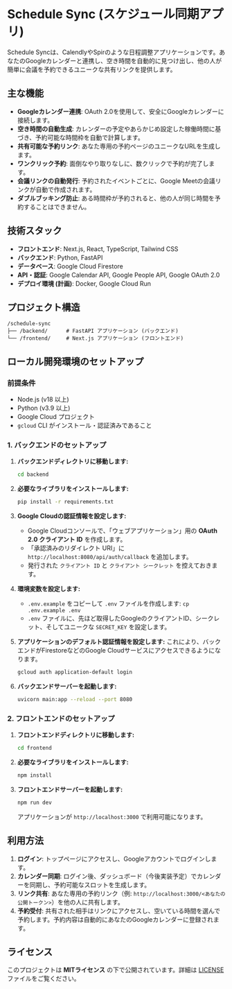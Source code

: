 # Schedule Sync (スケジュール同期アプリ) 

Schedule Syncは、CalendlyやSpirのような日程調整アプリケーションです。あなたのGoogleカレンダーと連携し、空き時間を自動的に見つけ出し、他の人が簡単に会議を予約できるユニークな共有リンクを提供します。

## 主な機能 

- **Googleカレンダー連携**: OAuth 2.0を使用して、安全にGoogleカレンダーに接続します。
- **空き時間の自動生成**: カレンダーの予定やあらかじめ設定した稼働時間に基づき、予約可能な時間枠を自動で計算します。
- **共有可能な予約リンク**: あなた専用の予約ページのユニークなURLを生成します。
- **ワンクリック予約**: 面倒なやり取りなしに、数クリックで予約が完了します。
- **会議リンクの自動発行**: 予約されたイベントごとに、Google Meetの会議リンクが自動で作成されます。
- **ダブルブッキング防止**: ある時間枠が予約されると、他の人が同じ時間を予約することはできません。

## 技術スタック

- **フロントエンド**: Next.js, React, TypeScript, Tailwind CSS
- **バックエンド**: Python, FastAPI
- **データベース**: Google Cloud Firestore
- **API・認証**: Google Calendar API, Google People API, Google OAuth 2.0
- **デプロイ環境 (計画)**: Docker, Google Cloud Run

## プロジェクト構造

```
/schedule-sync
├── /backend/      # FastAPI アプリケーション (バックエンド)
└── /frontend/     # Next.js アプリケーション (フロントエンド)
```

## ローカル開発環境のセットアップ

### 前提条件

- Node.js (v18 以上)
- Python (v3.9 以上)
- Google Cloud プロジェクト
- `gcloud` CLI がインストール・認証済みであること

### 1. バックエンドのセットアップ

1.  **バックエンドディレクトリに移動します:**
    ```bash
    cd backend
    ```

2.  **必要なライブラリをインストールします:**
    ```bash
    pip install -r requirements.txt
    ```

3.  **Google Cloudの認証情報を設定します:**
    - Google Cloudコンソールで、「ウェブアプリケーション」用の **OAuth 2.0 クライアント ID** を作成します。
    - 「承認済みのリダイレクト URI」に `http://localhost:8080/api/auth/callback` を追加します。
    - 発行された `クライアント ID` と `クライアント シークレット` を控えておきます。

4.  **環境変数を設定します:**
    - `.env.example` をコピーして `.env` ファイルを作成します: `cp .env.example .env`
    - `.env` ファイルに、先ほど取得したGoogleのクライアントID、シークレット、そしてユニークな `SECRET_KEY` を設定します。

5.  **アプリケーションのデフォルト認証情報を設定します:**
    これにより、バックエンドがFirestoreなどのGoogle Cloudサービスにアクセスできるようになります。
    ```bash
    gcloud auth application-default login
    ```

6.  **バックエンドサーバーを起動します:**
    ```bash
    uvicorn main:app --reload --port 8080
    ```

### 2. フロントエンドのセットアップ

1.  **フロントエンドディレクトリに移動します:**
    ```bash
    cd frontend
    ```

2.  **必要なライブラリをインストールします:**
    ```bash
    npm install
    ```

3.  **フロントエンドサーバーを起動します:**
    ```bash
    npm run dev
    ```
    アプリケーションが `http://localhost:3000` で利用可能になります。

## 利用方法

1.  **ログイン**: トップページにアクセスし、Googleアカウントでログインします。
2.  **カレンダー同期**: ログイン後、ダッシュボード（今後実装予定）でカレンダーを同期し、予約可能なスロットを生成します。
3.  **リンク共有**: あなた専用の予約リンク（例: `http://localhost:3000/<あなたの公開トークン>`）を他の人に共有します。
4.  **予約受付**: 共有された相手はリンクにアクセスし、空いている時間を選んで予約します。予約内容は自動的にあなたのGoogleカレンダーに登録されます。

## ライセンス

このプロジェクトは **MITライセンス** の下で公開されています。詳細は [LICENSE](LICENSE) ファイルをご覧ください。
